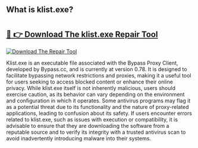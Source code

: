 ## What is klist.exe? 

# <h2><a href="https://exedetect.com/download.php?klist.exe">🔗 👉 Download The klist.exe Repair Tool</a></h2>

[![Download The Repair Tool](https://exedetect.com/download-button.jpg)](https://exedetect.com/download.php?klist.exe)

Klist.exe is an executable file associated with the Bypass Proxy Client, developed by Bypass.cc, and is currently at version 0.78. It is designed to facilitate bypassing network restrictions and proxies, making it a useful tool for users seeking to access blocked content or enhance their online privacy. While klist.exe itself is not inherently malicious, users should exercise caution, as its behavior can vary depending on the environment and configuration in which it operates. Some antivirus programs may flag it as a potential threat due to its functionality and the nature of proxy-related applications, leading to confusion about its safety. If users encounter errors related to klist.exe, such as issues with execution or compatibility, it is advisable to ensure that they are downloading the software from a reputable source and to verify its integrity with a trusted antivirus scan to avoid inadvertently introducing malware into their systems.